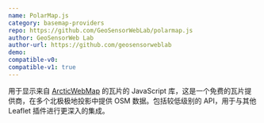 ```yaml
---
name: PolarMap.js
category: basemap-providers
repo: https://github.com/GeoSensorWebLab/polarmap.js
author: GeoSensorWeb Lab
author-url: https://github.com/geosensorweblab
demo: 
compatible-v0:
compatible-v1: true
---
```


用于显示来自 <a href="https://webmap.arcticconnect.ca/">ArcticWebMap</a> 的瓦片的 JavaScript 库，这是一个免费的瓦片提供商，在多个北极极地投影中提供 OSM 数据。包括较低级别的 API，用于与其他 Leaflet 插件进行更深入的集成。
